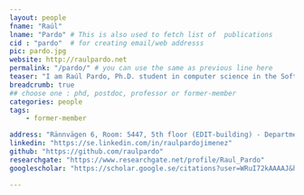 ```yaml
---
layout: people
fname: "Raúl"
lname: "Pardo" # This is also used to fetch list of  publications
cid : "pardo"  # for creating email/web addresss
pic: pardo.jpg
website: http://raulpardo.net
permalink: "/pardo/" # you can use the same as previous line here
teaser: "I am Raúl Pardo, Ph.D. student in computer science in the Software Technology division at Deparment of Computer Science and Engineering at Chalmers University of Technology."
breadcrumb: true
## choose one : phd, postdoc, professor or former-member
categories: people
tags:
    - former-member

address: "Rännvägen 6, Room: 5447, 5th floor (EDIT-building) - Department of Computer Science and Engineering, Chalmers University of Technology, 412-96, Gothenburg, Sweden"
linkedin: "https://se.linkedin.com/in/raulpardojimenez"
github: "https://github.com/raulpardo"
researchgate: "https://www.researchgate.net/profile/Raul_Pardo"
googlescholar: "https://scholar.google.se/citations?user=WRuI72kAAAAJ&hl=en"

---
```

